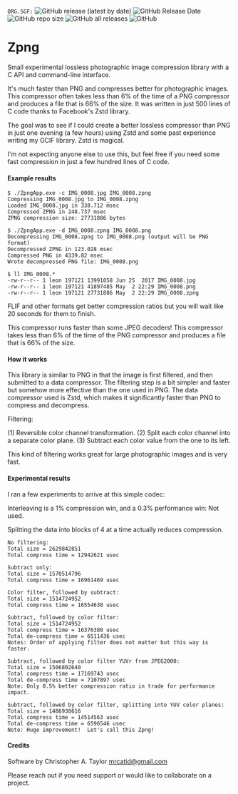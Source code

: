 `ORG.SGF:`
![GitHub release (latest by date)](https://img.shields.io/github/v/release/Special-graphic-formats/zpng)
![GitHub Release Date](https://img.shields.io/github/release-date/Special-graphic-formats/zpng)
![GitHub repo size](https://img.shields.io/github/repo-size/Special-graphic-formats/zpng)
![GitHub all releases](https://img.shields.io/github/downloads/Special-graphic-formats/zpng/total)
![GitHub](https://img.shields.io/github/license/Special-graphic-formats/zpng)  

# Zpng
Small experimental lossless photographic image compression library with a C API and command-line interface.

It's much faster than PNG and compresses better for photographic images.
This compressor often takes less than 6% of the time of a PNG compressor and produces a file that is 66% of the size.
It was written in just 500 lines of C code thanks to Facebook's Zstd library.

The goal was to see if I could create a better lossless compressor than PNG in just one evening (a few hours) using Zstd and some past experience writing my GCIF library.  Zstd is magical.

I'm not expecting anyone else to use this, but feel free if you need some fast compression in just a few hundred lines of C code.


#### Example results

```
$ ./ZpngApp.exe -c IMG_0008.jpg IMG_0008.zpng
Compressing IMG_0008.jpg to IMG_0008.zpng
Loaded IMG_0008.jpg in 338.712 msec
Compressed ZPNG in 248.737 msec
ZPNG compression size: 27731886 bytes

$ ./ZpngApp.exe -d IMG_0008.zpng IMG_0008.png
Decompressing IMG_0008.zpng to IMG_0008.png (output will be PNG format)
Decompressed ZPNG in 123.028 msec
Compressed PNG in 4339.82 msec
Wrote decompressed PNG file: IMG_0008.png

$ ll IMG_0008.*
-rw-r--r-- 1 leon 197121 13991058 Jun 25  2017 IMG_0008.jpg
-rw-r--r-- 1 leon 197121 41897485 May  2 22:29 IMG_0008.png
-rw-r--r-- 1 leon 197121 27731886 May  2 22:29 IMG_0008.zpng
```

FLIF and other formats get better compression ratios but you will wait like 20 seconds for them to finish.

This compressor runs faster than some JPEG decoders!
This compressor takes less than 6% of the time of the PNG compressor and produces a file that is 66% of the size.


#### How it works

This library is similar to PNG in that the image is first filtered, and then submitted to a data compressor.
The filtering step is a bit simpler and faster but somehow more effective than the one used in PNG.
The data compressor used is Zstd, which makes it significantly faster than PNG to compress and decompress.

Filtering:

(1) Reversible color channel transformation.
(2) Split each color channel into a separate color plane.
(3) Subtract each color value from the one to its left.

This kind of filtering works great for large photographic images and is very fast.


#### Experimental results

I ran a few experiments to arrive at this simple codec:

Interleaving is a 1% compression win, and a 0.3% performance win: Not used.

Splitting the data into blocks of 4 at a time actually reduces compression.

```
No filtering:
Total size = 2629842851
Total compress time = 12942621 usec

Subtract only:
Total size = 1570514796
Total compress time = 16961469 usec

Color filter, followed by subtract:
Total size = 1514724952
Total compress time = 16554638 usec

Subtract, followed by color filter:
Total size = 1514724952
Total compress time = 16376380 usec
Total de-compress time = 6511436 usec
Notes: Order of applying filter does not matter but this way is faster.

Subtract, followed by color filter YUVr from JPEG2000:
Total size = 1506802640
Total compress time = 17169743 usec
Total de-compress time = 7107897 usec
Note: Only 0.5% better compression ratio in trade for performance impact.

Subtract, followed by color filter, splitting into YUV color planes:
Total size = 1486938616
Total compress time = 14514563 usec
Total de-compress time = 6596546 usec
Note: Huge improvement!  Let's call this Zpng!
```

#### Credits

Software by Christopher A. Taylor mrcatid@gmail.com

Please reach out if you need support or would like to collaborate on a project.
